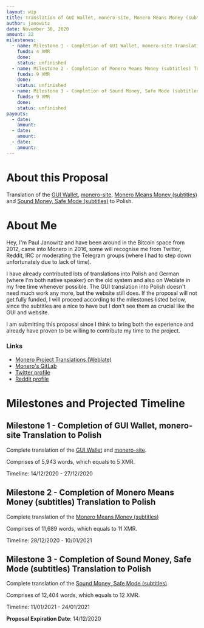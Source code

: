 ```yaml
---
layout: wip
title: Translation of GUI Wallet, monero-site, Monero Means Money (subtitles), Sound Money, Safe Mode (subtitles) to Polish.
author: janowitz
date: November 30, 2020
amount: 22
milestones:
  - name: Milestone 1 - Completion of GUI Wallet, monero-site Translation to Polish
    funds: 4 XMR
    done:
    status: unfinished
  - name: Milestone 2 - Completion of Monero Means Money (subtitles) Translation to Polish
    funds: 9 XMR
    done:
    status: unfinished
  - name: Milestone 3 - Completion of Sound Money, Safe Mode (subtitles) Translation to Polish
    funds: 9 XMR
    done:
    status: unfinished
payouts:
  - date:
    amount:
  - date:
    amount:
  - date:
    amount:
---
```


# About this Proposal

Translation of the [GUI Wallet](https://translate.getmonero.org/projects/monero/gui-wallet/), [monero-site](https://translate.getmonero.org/projects/getmonero/monero-site/), [Monero Means Money (subtitles)](https://translate.getmonero.org/projects/community/monero-means-money/) and [Sound Money, Safe Mode (subtitles)](https://translate.getmonero.org/projects/community/sound-money-safe-mode-subtitles/) to Polish.

# About Me

Hey, I'm Paul Janowitz and have been around in the Bitcoin space from 2012, came into Monero in 2016, some will recognise me from Twitter, Reddit, IRC or moderating the Telegram groups (where I had to step down unfortunately due to lack of time).

I have already contributed lots of translations into Polish and German (where I'm both native speaker) on the old system and also on Weblate in my free time whenever possible. The GUI translation into Polish doesn't need much work any more, but the website still does. If the proposal will not get fully funded, I will proceed according to the milestones listed below, since the subtitles are a nice to have but I don't see them as crucial like the GUI and website.

I am submitting this proposal since I think to bring both the experience and already have proven to be willing to contribute my time to the project.

### Links

- [Monero Project Translations (Weblate)](https://translate.getmonero.org/user/janowitz/)
- [Monero's GitLab](https://repo.getmonero.org/janowitz)
- [Twitter profile](https://twitter.com/janowitz)
- [Reddit profile](https://www.reddit.com/user/pebx)

# Milestones and Projected Timeline

## Milestone 1 - Completion of GUI Wallet, monero-site Translation to Polish

Complete translation of the [GUI Wallet](https://translate.getmonero.org/projects/monero/gui-wallet/) and [monero-site](https://translate.getmonero.org/projects/getmonero/monero-site/).

Comprises of 5,943 words, which equals to 5 XMR.

Timeline: 14/12/2020 - 27/12/2020

## Milestone 2 - Completion of Monero Means Money (subtitles) Translation to Polish

Complete translation of the [Monero Means Money (subtitles)](https://translate.getmonero.org/projects/community/monero-means-money/)

Comprises of 11,689 words, which equals to 11 XMR.

Timeline: 28/12/2020 - 10/01/2021

## Milestone 3 - Completion of Sound Money, Safe Mode (subtitles) Translation to Polish

Complete translation of the [Sound Money, Safe Mode (subtitles)](https://translate.getmonero.org/projects/community/sound-money-safe-mode-subtitles/)

Comprises of 12,404 words, which equals to 12 XMR.

Timeline: 11/01/2021 - 24/01/2021

**Proposal Expiration Date**: 14/12/2020